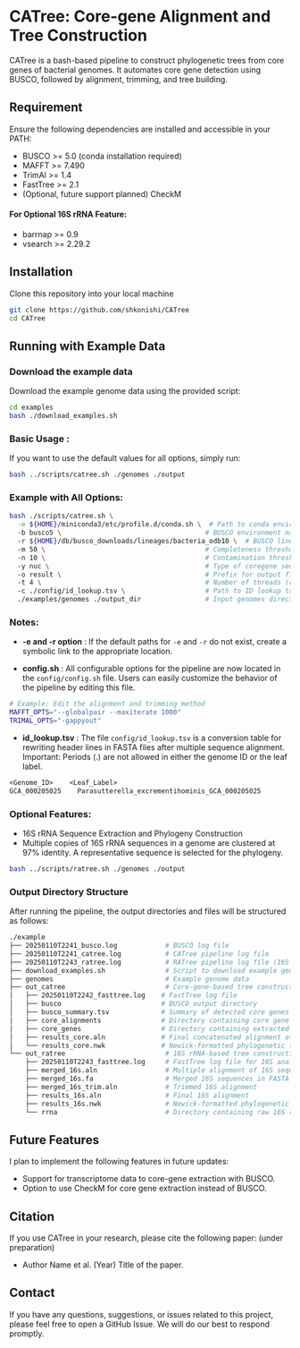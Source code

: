 # CATree: Core-gene Alignment and Tree Construction
CATree is a bash-based pipeline to construct phylogenetic trees from core genes of bacterial genomes. It automates core gene detection using BUSCO, followed by alignment, trimming, and tree building.

## Requirement
Ensure the following dependencies are installed and accessible in your PATH:

- BUSCO >= 5.0 (conda installation required)
- MAFFT >= 7.490
- TrimAl >= 1.4
- FastTree >= 2.1
- (Optional, future support planned) CheckM

#### For Optional 16S rRNA Feature:
- barrnap >= 0.9
- vsearch >= 2.29.2

## Installation
Clone this repository into your local machine
```bash
git clone https://github.com/shkonishi/CATree
cd CATree
```

## Running with Example Data
### Download the example data 
Download the example genome data using the provided script:
```bash
cd examples
bash ./download_examples.sh
```

### Basic Usage : 
If you want to use the default values for all options, simply run:
```bash
bash ../scripts/catree.sh ./genomes ./output
```

### Example with All Options:
```bash
bash ./scripts/catree.sh \
  -e ${HOME}/miniconda3/etc/profile.d/conda.sh \  # Path to conda environment activation script
  -b busco5 \                                    # BUSCO environment name (default: busco5)
  -r ${HOME}/db/busco_downloads/lineages/bacteria_odb10 \  # BUSCO lineage dataset (default: bacteria_odb10)
  -m 50 \                                        # Completeness threshold (default: 50)
  -n 10 \                                        # Contamination threshold (default: 10)
  -y nuc \                                       # Type of coregene sequence nuc or aa (default: nuc)
  -o result \                                    # Prefix for output files (default: "result")
  -t 4 \                                         # Number of threads (default: 4)
  -c ./config/id_lookup.tsv \                    # Path to ID lookup table (default: ./config/id_lookup.tsv)
  ./examples/genomes ./output_dir                # Input genomes directory and output directory

```
### Notes:
- **-e and -r option** : 
If the default paths for `-e` and `-r` do not exist, create a symbolic link to the appropriate location.

- **config.sh** : All configurable options for the pipeline are now located in the `config/config.sh` file. Users can easily customize the behavior of the pipeline by editing this file.
```bash
# Example: Edit the alignment and trimming method
MAFFT_OPTS="--globalpair --maxiterate 1000"
TRIMAL_OPTS="-gappyout"
```
- **id_lookup.tsv** : 
The file `config/id_lookup.tsv` is a conversion table for rewriting header lines in FASTA files after multiple sequence alignment.  
Important: Periods (.) are not allowed in either the genome ID or the leaf label.
```txt
<Genome_ID>    <Leaf_Label>
GCA_000205025    Parasutterella_excrementihominis_GCA_000205025
```
### Optional Features:   
- 16S rRNA Sequence Extraction and Phylogeny Construction  
- Multiple copies of 16S rRNA sequences in a genome are clustered at 97% identity. A representative sequence is selected for the phylogeny.
```bash
bash ../scripts/ratree.sh ./genomes ./output
```

### Output Directory Structure
After running the pipeline, the output directories and files will be structured as follows:
```bash
./example
├── 20250110T2241_busco.log            # BUSCO log file
├── 20250110T2241_catree.log           # CATree pipeline log file
├── 20250110T2243_ratree.log           # RATree pipeline log file (16S rRNA analysis)
├── download_examples.sh               # Script to download example genomes
├── genomes                            # Example genome data
├── out_catree                         # Core-gene-based tree construction results
│   ├── 20250110T2242_fasttree.log    # FastTree log file
│   ├── busco                         # BUSCO output directory
│   ├── busco_summary.tsv             # Summary of detected core genes
│   ├── core_alignments               # Directory containing core gene alignments
│   ├── core_genes                    # Directory containing extracted core gene sequences
│   ├── results_core.aln              # Final concatenated alignment of core genes
│   └── results_core.nwk              # Newick-formatted phylogenetic tree of core genes
└── out_ratree                         # 16S rRNA-based tree construction results
    ├── 20250110T2243_fasttree.log     # FastTree log file for 16S analysis
    ├── merged_16s.aln                 # Multiple alignment of 16S sequences
    ├── merged_16s.fa                  # Merged 16S sequences in FASTA format
    ├── merged_16s_trim.aln            # Trimmed 16S alignment
    ├── results_16s.aln                # Final 16S alignment
    ├── results_16s.nwk                # Newick-formatted phylogenetic tree of 16S rRNA
    └── rrna                           # Directory containing raw 16S rRNA sequences

```


## Future Features
I plan to implement the following features in future updates:
- Support for transcriptome data to core-gene extraction with BUSCO.
- Option to use CheckM for core gene extraction instead of BUSCO.

## Citation
If you use CATree in your research, please cite the following paper: (under preparation)
- Author Name et al. (Year) Title of the paper.

## Contact
If you have any questions, suggestions, or issues related to this project, please feel free to open a GitHub Issue. We will do our best to respond promptly.